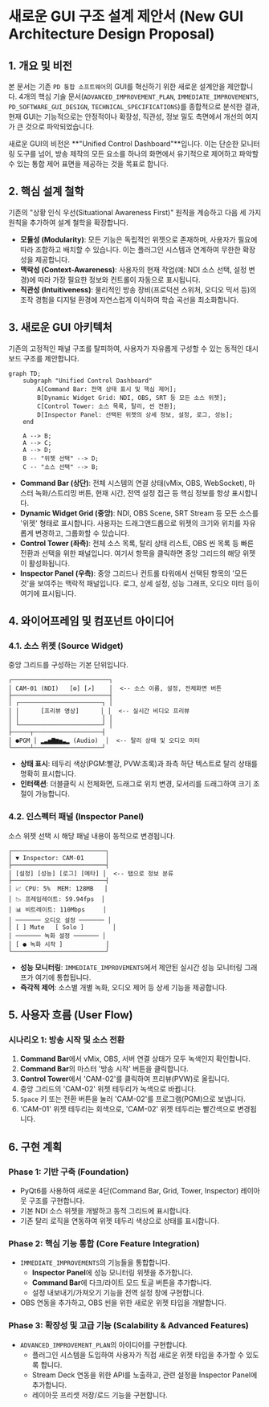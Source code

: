 # 새로운 GUI 구조 설계 제안서 (New GUI Architecture Design Proposal)

## 1. 개요 및 비전

본 문서는 기존 `PD 통합 소프트웨어`의 GUI를 혁신하기 위한 새로운 설계안을 제안합니다. 4개의 핵심 기술 문서(`ADVANCED_IMPROVEMENT_PLAN`, `IMMEDIATE_IMPROVEMENTS`, `PD_SOFTWARE_GUI_DESIGN`, `TECHNICAL_SPECIFICATIONS`)를 종합적으로 분석한 결과, 현재 GUI는 기능적으로는 안정적이나 확장성, 직관성, 정보 밀도 측면에서 개선의 여지가 큰 것으로 파악되었습니다.

새로운 GUI의 비전은 **"Unified Control Dashboard"**입니다. 이는 단순한 모니터링 도구를 넘어, 방송 제작의 모든 요소를 하나의 화면에서 유기적으로 제어하고 파악할 수 있는 통합 제어 표면을 제공하는 것을 목표로 합니다.

## 2. 핵심 설계 철학

기존의 "상황 인식 우선(Situational Awareness First)" 원칙을 계승하고 다음 세 가지 원칙을 추가하여 설계 철학을 확장합니다.

*   **모듈성 (Modularity)**: 모든 기능은 독립적인 위젯으로 존재하며, 사용자가 필요에 따라 조합하고 배치할 수 있습니다. 이는 플러그인 시스템과 연계하여 무한한 확장성을 제공합니다.
*   **맥락성 (Context-Awareness)**: 사용자의 현재 작업(예: NDI 소스 선택, 설정 변경)에 따라 가장 필요한 정보와 컨트롤이 자동으로 표시됩니다.
*   **직관성 (Intuitiveness)**: 물리적인 방송 장비(프로덕션 스위처, 오디오 믹서 등)의 조작 경험을 디지털 환경에 자연스럽게 이식하여 학습 곡선을 최소화합니다.

## 3. 새로운 GUI 아키텍처

기존의 고정적인 패널 구조를 탈피하여, 사용자가 자유롭게 구성할 수 있는 동적인 대시보드 구조를 제안합니다.

```mermaid
graph TD;
    subgraph "Unified Control Dashboard"
        A[Command Bar: 전역 상태 표시 및 핵심 제어];
        B[Dynamic Widget Grid: NDI, OBS, SRT 등 모든 소스 위젯];
        C[Control Tower: 소스 목록, 탈리, 씬 전환];
        D[Inspector Panel: 선택된 위젯의 상세 정보, 설정, 로그, 성능];
    end

    A --> B;
    A --> C;
    A --> D;
    B -- "위젯 선택" --> D;
    C -- "소스 선택" --> B;
```

*   **Command Bar (상단)**: 전체 시스템의 연결 상태(vMix, OBS, WebSocket), 마스터 녹화/스트리밍 버튼, 현재 시간, 전역 설정 접근 등 핵심 정보를 항상 표시합니다.
*   **Dynamic Widget Grid (중앙)**: NDI, OBS Scene, SRT Stream 등 모든 소스를 '위젯' 형태로 표시합니다. 사용자는 드래그앤드롭으로 위젯의 크기와 위치를 자유롭게 변경하고, 그룹화할 수 있습니다.
*   **Control Tower (좌측)**: 전체 소스 목록, 탈리 상태 리스트, OBS 씬 목록 등 빠른 전환과 선택을 위한 패널입니다. 여기서 항목을 클릭하면 중앙 그리드의 해당 위젯이 활성화됩니다.
*   **Inspector Panel (우측)**: 중앙 그리드나 컨트롤 타워에서 선택된 항목의 '모든 것'을 보여주는 맥락적 패널입니다. 로그, 상세 설정, 성능 그래프, 오디오 미터 등이 여기에 표시됩니다.

## 4. 와이어프레임 및 컴포넌트 아이디어

### 4.1. 소스 위젯 (Source Widget)

중앙 그리드를 구성하는 기본 단위입니다.

```
┌───────────────────────────┐
│ CAM-01 (NDI)   [⚙️] [↗️]    │  <-- 소스 이름, 설정, 전체화면 버튼
├───────────────────────────┤
│ ┌───────────────────────┐ │
│ │      [프리뷰 영상]      │ │  <-- 실시간 비디오 프리뷰
│ │                       │ │
│ └───────────────────────┘ │
├─────┬───────────────────┤
│ ●PGM │ ▂▃▅▇▆▅▃▂ (Audio)  │  <-- 탈리 상태 및 오디오 미터
└─────┴───────────────────┘
```
*   **상태 표시**: 테두리 색상(PGM:빨강, PVW:초록)과 좌측 하단 텍스트로 탈리 상태를 명확히 표시합니다.
*   **인터랙션**: 더블클릭 시 전체화면, 드래그로 위치 변경, 모서리를 드래그하여 크기 조절이 가능합니다.

### 4.2. 인스펙터 패널 (Inspector Panel)

소스 위젯 선택 시 해당 패널 내용이 동적으로 변경됩니다.

```
┌──────────────────────────┐
│ ▼ Inspector: CAM-01      │
├──────────────────────────┤
│ [설정] [성능] [로그] [메타] │  <-- 탭으로 정보 분류
├──────────────────────────┤
│ 📈 CPU: 5%  MEM: 128MB   │
│ 📉 프레임레이트: 59.94fps  │
│ 📊 비트레이트: 110Mbps     │
│ ─────── 오디오 설정 ─────── │
│ [ ] Mute   [ Solo ]        │
│ ─────── 녹화 설정 ─────── │
│ [ ● 녹화 시작 ]            │
└──────────────────────────┘
```
*   **성능 모니터링**: `IMMEDIATE_IMPROVEMENTS`에서 제안된 실시간 성능 모니터링 그래프가 여기에 통합됩니다.
*   **즉각적 제어**: 소스별 개별 녹화, 오디오 제어 등 상세 기능을 제공합니다.

## 5. 사용자 흐름 (User Flow)

### 시나리오 1: 방송 시작 및 소스 전환
1.  **Command Bar**에서 vMix, OBS, 서버 연결 상태가 모두 녹색인지 확인합니다.
2.  **Command Bar**의 마스터 '방송 시작' 버튼을 클릭합니다.
3.  **Control Tower**에서 'CAM-02'를 클릭하여 프리뷰(PVW)로 올립니다.
4.  중앙 그리드의 'CAM-02' 위젯 테두리가 녹색으로 바뀝니다.
5.  `Space` 키 또는 전환 버튼을 눌러 'CAM-02'를 프로그램(PGM)으로 보냅니다.
6.  'CAM-01' 위젯 테두리는 회색으로, 'CAM-02' 위젯 테두리는 빨간색으로 변경됩니다.

## 6. 구현 계획

### Phase 1: 기반 구축 (Foundation)
*   PyQt6를 사용하여 새로운 4단(Command Bar, Grid, Tower, Inspector) 레이아웃 구조를 구현합니다.
*   기본 NDI 소스 위젯을 개발하고 동적 그리드에 표시합니다.
*   기존 탈리 로직을 연동하여 위젯 테두리 색상으로 상태를 표시합니다.

### Phase 2: 핵심 기능 통합 (Core Feature Integration)
*   `IMMEDIATE_IMPROVEMENTS`의 기능들을 통합합니다.
    *   **Inspector Panel**에 성능 모니터링 위젯을 추가합니다.
    *   **Command Bar**에 다크/라이트 모드 토글 버튼을 추가합니다.
    *   설정 내보내기/가져오기 기능을 전역 설정 창에 구현합니다.
*   OBS 연동을 추가하고, OBS 씬을 위한 새로운 위젯 타입을 개발합니다.

### Phase 3: 확장성 및 고급 기능 (Scalability & Advanced Features)
*   `ADVANCED_IMPROVEMENT_PLAN`의 아이디어를 구현합니다.
    *   플러그인 시스템을 도입하여 사용자가 직접 새로운 위젯 타입을 추가할 수 있도록 합니다.
    *   Stream Deck 연동을 위한 API를 노출하고, 관련 설정을 Inspector Panel에 추가합니다.
    *   레이아웃 프리셋 저장/로드 기능을 구현합니다.